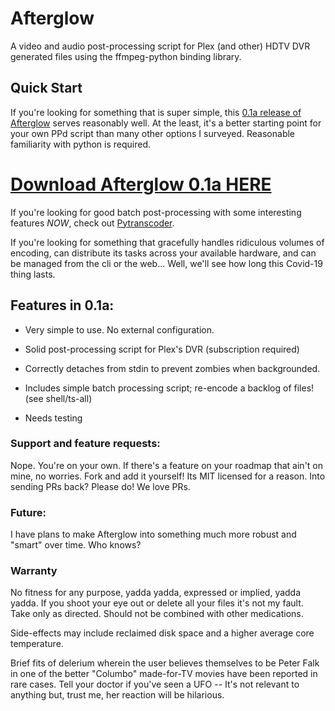 # Afterglow

A video and audio post-processing script for Plex (and other) HDTV DVR generated files using the ffmpeg-python binding library.


## Quick Start

If you're looking for something that is super simple, this [0.1a release of Afterglow](https://github.com/grobertson/afterglow/archive/first-alpha.zip) serves reasonably well. At the least, it's a better starting point for your own PPd script than many other options I surveyed. Reasonable familiarity with python is required. 

# [Download Afterglow 0.1a HERE](https://github.com/grobertson/afterglow/archive/first-alpha.zip)

If you're looking for good batch post-processing with some interesting features *NOW*, check out [Pytranscoder](https://github.com/mlsmithjr/transcoder). 

If you're looking for something that gracefully handles ridiculous volumes of encoding, can distribute its tasks across your available hardware, and can be managed from the cli or the web... Well, we'll see how long this Covid-19 thing lasts. 


## Features in 0.1a: 

- Very simple to use. No external configuration.

- Solid post-processing script for Plex's DVR (subscription required)

- Correctly detaches from stdin to prevent zombies when backgrounded.

- Includes simple batch processing script; re-encode a backlog of files! (see shell/ts-all)

- Needs testing


### Support and feature requests:

Nope. You're on your own. If there's a feature on your roadmap that ain't on mine, no worries. Fork and add it yourself! Its MIT licensed for a reason. Into sending PRs back? Please do! We love PRs. 

### Future:

I have plans to make Afterglow into something much more robust and "smart" over time. Who knows?

### Warranty

No fitness for any purpose, yadda yadda, expressed or implied, yadda yadda. If you shoot your eye out or delete all your files it's not my fault. Take only as directed. Should not be combined with other medications.

Side-effects may include reclaimed disk space and a higher average core temperature. 

Brief fits of delerium wherein the user believes themselves to be Peter Falk in one of the better "Columbo" made-for-TV movies have been reported in rare cases. Tell your doctor if you've seen a UFO -- It's not relevant to anything but, trust me, her reaction will be hilarious. 
